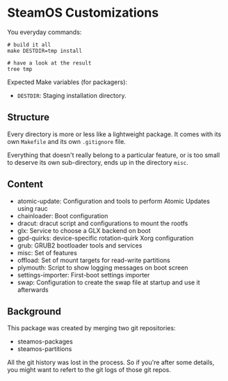SteamOS Customizations
======================

You everyday commands:

    # build it all
    make DESTDIR=tmp install
 
    # have a look at the result
    tree tmp

Expected Make variables (for packagers):
- `DESTDIR`: Staging installation directory.


Structure
---------

Every directory is more or less like a lightweight package. It comes with its
own `Makefile` and its own `.gitignore` file.

Everything that doesn't really belong to a particular feature, or is too small
to deserve its own sub-directory, ends up in the directory `misc`.


Content
-------

 * atomic-update: Configuration and tools to perform Atomic Updates using rauc
 * chainloader: Boot configuration
 * dracut: dracut script and configurations to mount the rootfs
 * glx: Service to choose a GLX backend on boot
 * gpd-quirks: device-specific rotation-quirk Xorg configuration
 * grub: GRUB2 bootloader tools and services
 * misc: Set of features
 * offload: Set of mount targets for read-write partitions
 * plymouth: Script to show logging messages on boot screen
 * settings-importer: First-boot settings importer
 * swap: Configuration to create the swap file at startup and use it afterwards


Background
----------

This package was created by merging two git repositories:
- steamos-packages
- steamos-partitions

All the git history was lost in the process. So if you're after some details,
you might want to refert to the git logs of those git repos.

